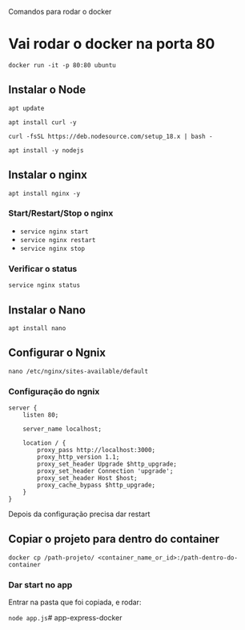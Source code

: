 Comandos para rodar o docker

# Vai rodar o docker na porta 80

`docker run -it -p 80:80 ubuntu`

## Instalar o Node

`apt update`

`apt install curl -y`

`curl -fsSL https://deb.nodesource.com/setup_18.x | bash -`

`apt install -y nodejs`

## Instalar o nginx

`apt install nginx -y`

### Start/Restart/Stop o nginx

* `service nginx start`
* `service nginx restart`
* `service nginx stop`

### Verificar o status

`service nginx status`

## Instalar o Nano

`apt install nano`

## Configurar o Ngnix
`nano /etc/nginx/sites-available/default`

### Configuração do ngnix
```
server {
    listen 80;

    server_name localhost;

    location / {
        proxy_pass http://localhost:3000;
        proxy_http_version 1.1;
        proxy_set_header Upgrade $http_upgrade;
        proxy_set_header Connection 'upgrade';
        proxy_set_header Host $host;
        proxy_cache_bypass $http_upgrade;
    }
}
```
Depois da configuração precisa dar restart

## Copiar o projeto para dentro do container

`docker cp /path-projeto/ <container_name_or_id>:/path-dentro-do-container`

### Dar start no app

Entrar na pasta que foi copiada, e rodar:

`node app.js`# app-express-docker
